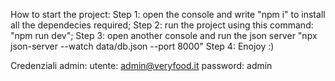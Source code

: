 How to start the project:
Step 1: open the console and write "npm i" to install all the dependecies required;
Step 2: run the project using this command: "npm run dev";
Step 3: open another console and run the json server "npx json-server --watch data/db.json --port 8000"
Step 4: Enojoy :)


Credenziali admin: 
utente: admin@veryfood.it
password: admin

